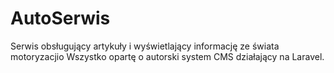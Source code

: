 # AutoSerwis
Serwis obsługujący artykuły i wyświetlający informację ze świata motoryzacjio
Wszystko opartę o autorski system CMS działający na Laravel.
